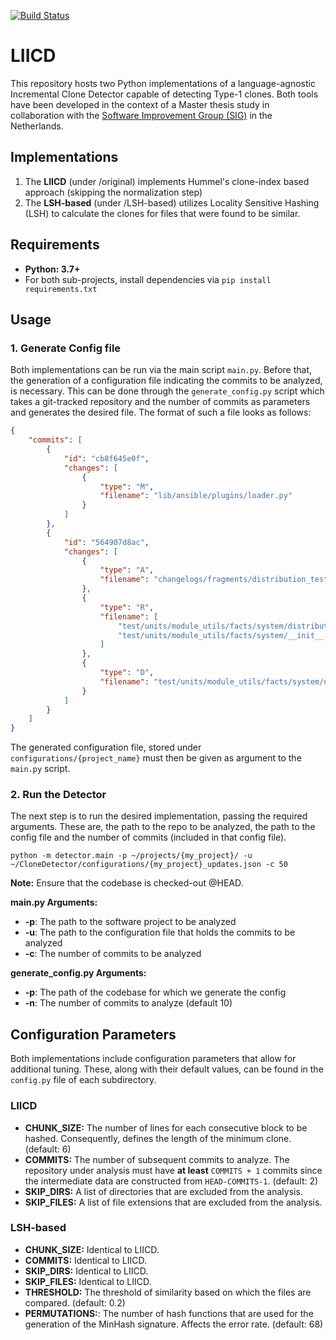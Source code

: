 [![Build Status](https://travis-ci.com/agamvrinos/LIICD.svg?token=xNKvEzh6d3zxdYfRyEWC&branch=master)](https://travis-ci.com/agamvrinos/LIICD)

# LIICD

This repository hosts two Python implementations of a language-agnostic Incremental Clone Detector capable of detecting Type-1 clones. Both tools have been developed in the context of a Master thesis study in collaboration with the [Software Improvement Group (SIG)](https://www.softwareimprovementgroup.com/) in the Netherlands.

## Implementations

1. The **LIICD** (under /original) implements Hummel's clone-index based approach (skipping the normalization step)
2. The **LSH-based** (under /LSH-based) utilizes Locality Sensitive Hashing (LSH) to calculate the clones for files that were found to be similar.

## Requirements

- **Python: 3.7+**
- For both sub-projects, install dependencies via `pip install requirements.txt`

## Usage 

### 1. Generate Config file
Both implementations can be run via the main script `main.py`. Before that, the generation of a configuration file indicating the commits to be analyzed, is necessary. This can be done through the `generate_config.py` script which takes a git-tracked repository and the number of commits as parameters and generates the desired file. The format of such a file looks as follows: 

```json
{
    "commits": [
        {
            "id": "cb8f645e0f",
            "changes": [
                {
                    "type": "M",
                    "filename": "lib/ansible/plugins/loader.py"
                }
            ]
        },
        {
            "id": "564907d8ac",
            "changes": [
                {
                    "type": "A",
                    "filename": "changelogs/fragments/distribution_test_refactor.yml"
                },
                {
                    "type": "R",
                    "filename": [
                        "test/units/module_utils/facts/system/distribution/__init__.py",
                        "test/units/module_utils/facts/system/__init__.py"
                    ]
                },
                {
                    "type": "D",
                    "filename": "test/units/module_utils/facts/system/distribution/fixtures/arch_linux_na.json"
                }
            ]
        }
    ]
}
```

The generated configuration file, stored under `configurations/{project_name}` must then be given as argument to the `main.py` script.

### 2. Run the Detector
The next step is to run the desired implementation, passing the required arguments. These are, the path to the repo to be analyzed, the path to the config file and the number of commits (included in that config file). 

```
python -m detector.main -p ~/projects/{my_project}/ -u ~/CloneDetector/configurations/{my_project}_updates.json -c 50
```

**Note:** Ensure that the codebase is checked-out @HEAD.

**main.py Arguments:**

- **-p**: The path to the software project to be analyzed
- **-u**: The path to the configuration file that holds the commits to be analyzed
- **-c**: The number of commits to be analyzed 

**generate_config.py Arguments:**

- **-p**: The path of the codebase for which we generate the config
- **-n**: The number of commits to analyze (default 10)

## Configuration Parameters

Both implementations include configuration parameters that allow for additional tuning. These, along with their default values, can be found in the `config.py` file of each subdirectory.

### LIICD

- **CHUNK_SIZE:** The number of lines for each consecutive block to be hashed. Consequently, defines the length of the minimum clone. (default: 6)
- **COMMITS:** The number of subsequent commits to analyze. The repository under analysis must have **at least** `COMMITS + 1` commits since the intermediate data are constructed from `HEAD-COMMITS-1`. (default: 2)
- **SKIP_DIRS:** A list of directories that are excluded from the analysis.
- **SKIP_FILES:** A list of file extensions that are excluded from the analysis.

### LSH-based

- **CHUNK_SIZE:** Identical to LIICD.
- **COMMITS:** Identical to LIICD.
- **SKIP_DIRS:** Identical to LIICD.
- **SKIP_FILES:** Identical to LIICD.
- **THRESHOLD:** The threshold of similarity based on which the files are compared. (default: 0.2)
- **PERMUTATIONS:**: The number of hash functions that are used for the generation of the MinHash signature. Affects the error rate. (default: 68)
